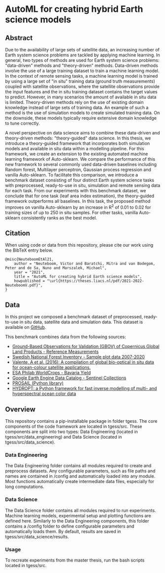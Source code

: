 # AutoML for creating hybrid Earth science models

## Abstract
<p>
Due to the availability of large sets of satellite data, an increasing number of Earth system science problems are tackled by applying machine learning.
In general, two types of methods are used for Earth system science problems:
"data-driven" methods and "theory-driven" methods. 
Data-driven methods involve the use of a large training dataset to train a machine learning model. In the context of remote sensing tasks, a machine learning model is trained by using a large set of "in situ" training data (ground truth measurements) coupled with satellite observations, where the satellite observations provide the input features and the in situ training dataset contains the target values to predict. 
However, 
in many scenarios the amount of available in situ data is limited. 
Theory-driven methods rely on the use of existing domain knowledge instead of large sets of training data. 
An example of such a method is the use of simulation models to create simulated training data.
On the downside, these models typically require extensive domain knowledge to tune correctly.
</p>
<p>
A novel perspective on data science aims to combine these data-driven and theory-driven methods: "theory-guided" data science. 
In this thesis, we introduce a theory-guided framework that incorporates both simulation models and available in situ data within a modelling pipeline. For this framework, we create an extension to the existing automated machine learning framework of Auto-sklearn. We compare the performance of this new framework to several commonly used data-driven baselines including Random forest, Multilayer perceptron, Gaussian process regression and vanilla Auto-sklearn. To facilitate this comparison, we introduce a benchmark dataset consisting of four distinct Earth system science tasks with 
preprocessed, ready-to-use in situ, simulation and remote sensing data for each task. 
From our experiments with this benchmark dataset, we conclude that for one task (leaf area index estimation), the theory-guided framework outperforms all baselines. In this task, the proposed method improves on vanilla Auto-sklearn by an increase in R<sup>2</sup> of 0.01 to 0.02 for training sizes of up to 250 in situ samples. For other tasks, vanilla Auto-sklearn consistently ranks as the best model.
</p>

## Citation
When using code or data from this repository, please cite our work using the BibTeX entry below.
```
@misc{NeuteboomEtAl21,
    author = "Neuteboom, Victor and Baratchi, Mitra and van Bodegom, Peter and de Sa, Nuno and Marszalek, Michael",
    year = "2021",
    title = "AutoML for creating hybrid Earth science models",
    howpublished = "\url{https://theses.liacs.nl/pdf/2021-2022-NeuteboomV.pdf}",
}
``` 

## Data
<p>
In this project we composed a benchmark dataset of preprocessed, ready-to-use in situ data, satellite data and simulation data. This dataset is available on <a href="https://github.com/victorneuteboom/master-thesis-public-data">GitHub</a>.

This benchmark combines data from the following sources:
</p><ul>
  <li><a href="https://land.copernicus.eu/global/gbov/products/">Ground-Based Observations for Validation (GBOV) of Copernicus Global Land Products - Reference Measurements</a></li>
  <li><a href="https://www.slu.se/en/Collaborative-Centres-and-Projects/the-swedish-national-forest-inventory/listor/sample-plot-data/">Swedish National Forest Inventory - Sample plot data 2007-2020</a></li>
  <li><a href="https://doi.org/10.1594/PANGAEA.862886"> Valente, A et al. (2016): A compilation of global bio-optical in situ
data for ocean-colour satellite applications.</a></li>
  <li><a href="https://github.com/ESA-PhiLab/WorldCrops/tree/main/data/cropdata/Bavaria">ESA Philab WorldCrops - Bavaria Yield</a></li>
  <li><a href="https://developers.google.com/earth-engine/datasets/catalog/sentinel">Google Earth Engine Data Catalog - Sentinel Collections</a></li>
  <li><a href="https://github.com/jgomezdans/prosail">PROSAIL (Python library)</a></li>
  <li><a href="https://doi.org/10.5281/zenodo.4782707">HYDROPT: a Python framework for fast inverse 
                   modelling of multi- and hyperspectral ocean color
                   data</a></li>
</ul>
<p></p>

## Overview
This repository contains a pip-installable package in folder tgess.
The core components of the code framework are located in tgess/src. 
These components are split into two types: Data Engineering (located in tgess/src/data_engineering) and Data Science (located in tgess/src/data_science).

### Data Engineering
The Data Engineering folder contains all modules required to create and preprocess datasets. Any configurable parameters, such as file paths and names are contained in /config and automatically loaded into any module. Most functions automatically create intermediate data files, especially for long computations.

### Data Science
The Data Science folder contains all modules required to run experiments. Machine learning models, experimental setup and plotting functions are defined here. Similarly to the Data Engineering components, this folder contains a /config folder to define configurable parameters and automatically loads them. By default, results are saved in tgess/src/data_science/results.

### Usage
To recreate experiments from the master thesis, run the bash scripts located in tgess/src.
